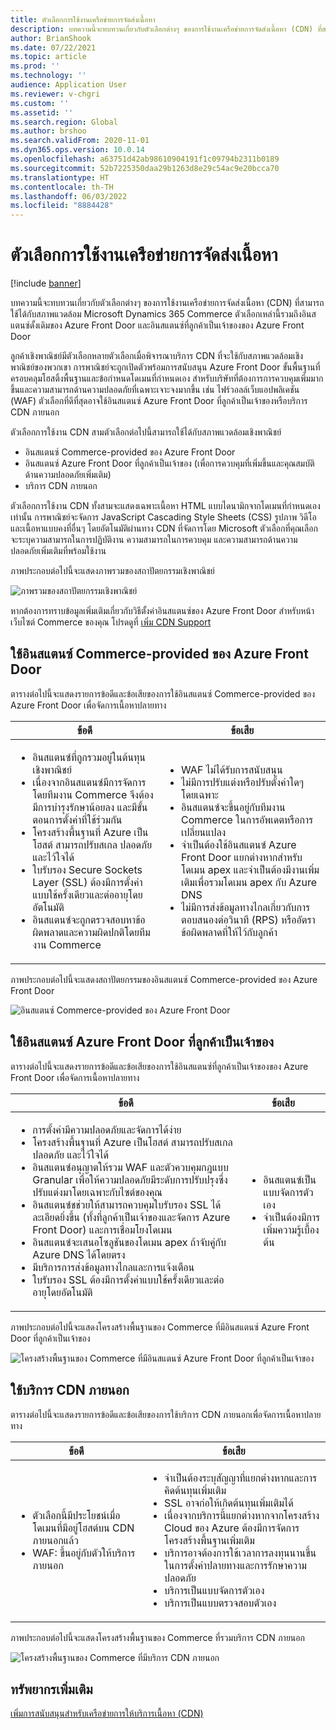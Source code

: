 ```yaml
---
title: ตัวเลือกการใช้งานเครือข่ายการจัดส่งเนื้อหา
description: บทความนี้จะทบทวนเกี่ยวกับตัวเลือกต่างๆ ของการใช้งานเครือข่ายการจัดส่งเนื้อหา (CDN) ที่สามารถใช้ได้กับสภาพแวดล้อม Microsoft Dynamics 365 Commerce ตัวเลือกเหล่านี้รวมถึงอินสแตนซ์ดั้งเดิมของ Azure Front Door และอินสแตนซ์ที่ลูกค้าเป็นเจ้าของของ Azure Front Door
author: BrianShook
ms.date: 07/22/2021
ms.topic: article
ms.prod: ''
ms.technology: ''
audience: Application User
ms.reviewer: v-chgri
ms.custom: ''
ms.assetid: ''
ms.search.region: Global
ms.author: brshoo
ms.search.validFrom: 2020-11-01
ms.dyn365.ops.version: 10.0.14
ms.openlocfilehash: a63751d42ab98610904191f1c09794b2311b0189
ms.sourcegitcommit: 52b7225350daa29b1263d8e29c54ac9e20bcca70
ms.translationtype: HT
ms.contentlocale: th-TH
ms.lasthandoff: 06/03/2022
ms.locfileid: "8884428"
---
```

# <a name="content-delivery-network-implementation-options"></a>ตัวเลือกการใช้งานเครือข่ายการจัดส่งเนื้อหา

[!include [banner](includes/banner.md)]

บทความนี้จะทบทวนเกี่ยวกับตัวเลือกต่างๆ ของการใช้งานเครือข่ายการจัดส่งเนื้อหา (CDN) ที่สามารถใช้ได้กับสภาพแวดล้อม Microsoft Dynamics 365 Commerce ตัวเลือกเหล่านี้รวมถึงอินสแตนซ์ดั้งเดิมของ Azure Front Door และอินสแตนซ์ที่ลูกค้าเป็นเจ้าของของ Azure Front Door

ลูกค้าเชิงพาณิชย์มีตัวเลือกหลายตัวเลือกเมื่อพิจารณาบริการ CDN ที่จะใช้กับสภาพแวดล้อมเชิงพาณิชย์ของพวกเขา การพาณิชย์จะถูกเปิดตัวพร้อมการสนับสนุน Azure Front Door ขั้นพื้นฐานที่ครอบคลุมโฮสติ้งพื้นฐานและข้อกำหนดโดเมนที่กำหนดเอง สำหรับบริษัทที่ต้องการการควบคุมเพิ่มมากขึ้นและความสามารถด้านความปลอดภัยที่เฉพาะเจาะจงมากขึ้น เช่น ไฟร์วอลล์เว็บแอปพลิเคชัน (WAF) ตัวเลือกที่ดีที่สุดอาจใช้อินสแตนซ์ Azure Front Door ที่ลูกค้าเป็นเจ้าของหรือบริการ CDN ภายนอก

ตัวเลือกการใช้งาน CDN สามตัวเลือกต่อไปนี้สามารถใช้ได้กับสภาพแวดล้อมเชิงพาณิชย์

- อินสแตนซ์ Commerce-provided ของ Azure Front Door
- อินสแตนซ์ Azure Front Door ที่ลูกค้าเป็นเจ้าของ (เพื่อการควบคุมที่เพิ่มขึ้นและคุณสมบัติด้านความปลอดภัยเพิ่มเติม)
- บริการ CDN ภายนอก

ตัวเลือกการใช้งาน CDN ทั้งสามจะแสดงเฉพาะเนื้อหา HTML แบบไดนามิกจากโดเมนที่กำหนดเองเท่านั้น การพาณิชย์จะจัดการ JavaScript Cascading Style Sheets (CSS) รูปภาพ วิดีโอ และเนื้อหาแบบคงที่อื่นๆ โดยอัตโนมัติผ่านทาง CDN ที่จัดการโดย Microsoft ตัวเลือกที่คุณเลือกจะระบุความสามารถในการปฏิบัติงาน ความสามารถในการควบคุม และความสามารถด้านความปลอดภัยเพิ่มเติมที่พร้อมใช้งาน

ภาพประกอบต่อไปนี้จะแสดงภาพรวมของสถาปัตยกรรมเชิงพาณิชย์

![ภาพรวมของสถาปัตยกรรมเชิงพาณิชย์](media/Commerce_CDN-Option_ComparisonModels.png)

หากต้องการทราบข้อมูลเพิ่มเติมเกี่ยวกับวิธีตั้งค่าอินสแตนซ์ของ Azure Front Door สำหรับหน้าเว็บไซต์ Commerce ของคุณ โปรดดูที่ [เพิ่ม CDN Support](add-cdn-support.md)

## <a name="use-the-commerce-provided-azure-front-door-instance"></a>ใช้อินสแตนซ์ Commerce-provided ของ Azure Front Door

ตารางต่อไปนี้จะแสดงรายการข้อดีและข้อเสียของการใช้อินสแตนซ์ Commerce-provided ของ Azure Front Door เพื่อจัดการเนื้อหาปลายทาง

| ข้อดี | ข้อเสีย |
|------|------|
| <ul><li>อินสแตนซ์ที่ถูกรวมอยู่ในต้นทุนเชิงพาณิชย์</li><li>เนื่องจากอินสแตนซ์มีการจัดการโดยทีมงาน Commerce จึงต้องมีการบํารุงรักษาน้อยลง และมีขั้นตอนการตั้งค่าที่ใช้ร่วมกัน</li><li>โครงสร้างพื้นฐานที่ Azure เป็นโฮสต์ สามารถปรับสเกล ปลอดภัย และไว้ใจได้</li><li>ใบรับรอง Secure Sockets Layer (SSL) ต้องมีการตั้งค่าแบบใช้ครั้งเดียวและต่ออายุโดยอัตโนมัติ</li><li>อินสแตนซ์จะถูกตรวจสอบหาข้อผิดพลาดและความผิดปกติโดยทีมงาน Commerce</li></ul> | <ul><li>WAF ไม่ได้รับการสนับสนุน</li><li>ไม่มีการปรับแต่งหรือปรับตั้งค่าใดๆ โดยเฉพาะ</li><li>อินสแตนซ์จะขึ้นอยู่กับทีมงาน Commerce ในการอัพเดตหรือการเปลี่ยนแปลง</li><li>จำเป็นต้องใช้อินสแตนซ์ Azure Front Door แยกต่างหากสำหรับโดเมน apex และจำเป็นต้องมีงานเพิ่มเติมเพื่อรวมโดเมน apex กับ Azure DNS</li><li>ไม่มีการส่งข้อมูลทางไกลเกี่ยวกับการตอบสนองต่อวินาที (RPS) หรืออัตราข้อผิดพลาดที่ให้ไว้กับลูกค้า</li></ul> |

ภาพประกอบต่อไปนี้จะแสดงสถาปัตยกรรมของอินสแตนซ์ Commerce-provided ของ Azure Front Door

![อินสแตนซ์ Commerce-provided ของ Azure Front Door](media/Commerce_CDN-Option_CommerceFrontDoor.png)

## <a name="use-a-customer-owned-azure-front-door-instance"></a>ใช้อินสแตนซ์ Azure Front Door ที่ลูกค้าเป็นเจ้าของ

ตารางต่อไปนี้จะแสดงรายการข้อดีและข้อเสียของการใช้อินสแตนซ์ที่ลูกค้าเป็นเจ้าของของ Azure Front Door เพื่อจัดการเนื้อหาปลายทาง

| ข้อดี | ข้อเสีย |
|------|------|
| <ul><li>การตั้งค่ามีความปลอดภัยและจัดการได้ง่าย</li><li>โครงสร้างพื้นฐานที่ Azure เป็นโฮสต์ สามารถปรับสเกล ปลอดภัย และไว้ใจได้</li><li>อินสแตนซ์อนุญาตให้รวม WAF และตัวควบคุมกฎแบบ Granular เพื่อให้ความปลอดภัยมีระดับการปรับปรุงซึ่งปรับแต่งมาโดยเฉพาะกับไซต์ของคุณ</li><li>อินสแตนซ์ชช่วยให้สามารถควบคุมใบรับรอง SSL ได้ละเอียดยิ่งขึ้น (ทั้งที่ลูกค้าเป็นเจ้าของและจัดการ Azure Front Door) และการเชื่อมโยงโดเมน</li><li>อินสแตนซ์จะเสนอโซลูชันของโดเมน apex ถ้าจับคู่กับ Azure DNS ได้โดยตรง</li><li>มีบริการการส่งข้อมูลทางไกลและการแจ้งเตือน</li><li>ใบรับรอง SSL ต้องมีการตั้งค่าแบบใช้ครั้งเดียวและต่ออายุโดยอัตโนมัติ</li></ul> | <ul><li>อินสแตนซ์เป็นแบบจัดการตัวเอง</li><li>จำเป็นต้องมีการเพิ่มความรู้เบื้องต้น</li></ul> |

ภาพประกอบต่อไปนี้จะแสดงโครงสร้างพื้นฐานของ Commerce ที่มีอินสแตนซ์ Azure Front Door ที่ลูกค้าเป็นเจ้าของ

![โครงสร้างพื้นฐานของ Commerce ที่มีอินสแตนซ์ Azure Front Door ที่ลูกค้าเป็นเจ้าของ](media/Commerce_CDN-Option_CustomerOwnedAzureFrontDoor.png)

## <a name="use-an-external-cdn-service"></a>ใช้บริการ CDN ภายนอก

ตารางต่อไปนี้จะแสดงรายการข้อดีและข้อเสียของการใช้บริการ CDN ภายนอกเพื่อจัดการเนื้อหาปลายทาง

| ข้อดี | ข้อเสีย |
|------|------|
| <ul><li>ตัวเลือกนี้มีประโยชน์เมื่อโดเมนที่มีอยู่โฮสต์บน CDN ภายนอกแล้ว</li><li>WAF: ขึ้นอยู่กับตัวให้บริการภายนอก</li></ul> | <ul><li>จำเป็นต้องระบุสัญญาที่แยกต่างหากและการคิดต้นทุนเพิ่มเติม</li><li>SSL อาจก่อให้เกิดต้นทุนเพิ่มเติมได้</li><li>เนื่องจากบริการนี้แยกต่างหากจากโครงสร้าง Cloud ของ Azure ต้องมีการจัดการโครงสร้างพื้นฐานเพิ่มเติม</li><li>บริการอาจต้องการใช้เวลาการลงทุนนานขึ้นในการตั้งค่าปลายทางและการรักษาความปลอดภัย</li><li>บริการเป็นแบบจัดการตัวเอง</li><li>บริการเป็นแบบตรวจสอบตัวเอง</li></ul> |

ภาพประกอบต่อไปนี้จะแสดงโครงสร้างพื้นฐานของ Commerce ที่รวมบริการ CDN ภายนอก

![โครงสร้างพื้นฐานของ Commerce ที่มีบริการ CDN ภายนอก](media/Commerce_CDN-Option_ExternalFrontDoor.png)

## <a name="additional-resources"></a>ทรัพยากรเพิ่มเติม

[เพิ่มการสนับสนุนสำหรับเครือข่ายการให้บริการเนื้อหา (CDN)](add-cdn-support.md)
